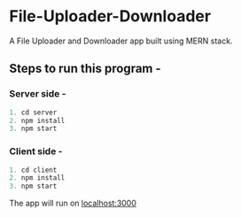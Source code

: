 # File-Uploader-Downloader

A File Uploader and Downloader app built using MERN stack.

## Steps to run this program -

### Server side -

```js
1. cd server
2. npm install
3. npm start
```

### Client side -

```js
1. cd client
2. npm install
3. npm start
```

The app will run on [localhost:3000](http://localhost:3000)
